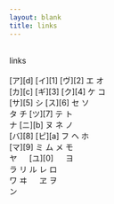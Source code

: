 ```yaml
---
layout: blank
title: links
---
```


<br/>
links<br/>
<br/>
[ア][d] [イ][1] [ヴ][2] エ オ<br/>
[カ][c] [ギ][3] [ク][4] ケ コ<br/>
[サ][5] シ [ス][6] セ ソ<br/>
タ チ [ツ][7] テ ト<br/>
ナ [ニ][b] ヌ ネ ノ<br/>
[バ][8] [ピ][a] フ ヘ ホ<br/>
[マ][9] ミ ム メ モ<br/>
ヤ 　 [ユ][0] 　 ヨ<br/>
ラ リ ル レ ロ<br/>
ワ ヰ 　 ヱ ヲ<br/>
ン 　 　 　 　

[1]: https://www.instagram.com/puellamagiantifascism/ "Instagram"
[2]: https://vk.com/id576267009 "vk"
[3]: https://github.com/una-ada "GitHub"
[4]: https://coub.com/jisa-tsu "Coub"
[5]: https://soundcloud.com/jisa_tsu "SoundCloud"
[6]: https://steamcommunity.com/id/unasareyou "Steam"
[7]: https://twitter.com/unasareyou "Twitter"
[8]: https://bandcamp.com/una_ada "Bandcamp"
[9]: https://myanimelist.net/profile/unasareyou "MyAnimeList"
[0]: https://www.youtube.com/channel/UCqk_-WJiBionWuh8wmmVrmw "YouTube"
[a]: https://www.pixiv.net/users/21828040 "Pixiv"
[b]: https://www.nicovideo.jp/user/93569884 "ニコニコ"
[c]: https://cash.app/$unaada "Cash App"
[d]: https://anarchy.website "Anarchy.Website"
